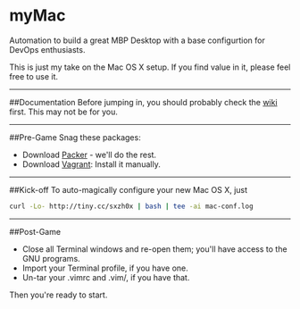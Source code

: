 myMac
=====

Automation to build a great MBP Desktop with a base configurtion for DevOps enthusiasts.

This is just my take on the Mac OS X setup. If you find value in it, please feel free to use it.

***

##Documentation
Before jumping in, you should probably check the [wiki] first. This may not be for you.

***

##Pre-Game
Snag these packages:
 * Download [Packer] - we'll do the rest.
 * Download [Vagrant]: Install it manually.

***

##Kick-off
To auto-magically configure your new Mac OS X, just

```sh
curl -Lo- http://tiny.cc/sxzh0x | bash | tee -ai mac-conf.log
```

***

##Post-Game
 * Close all Terminal windows and re-open them; you'll have access to the GNU programs.
 * Import your Terminal profile, if you have one.
 * Un-tar your .vimrc and .vim/, if you have that.

Then you're ready to start.


[wiki]:https://github.com/todd-dsm/myMac/wiki/System-Modifications
[Packer]:https://packer.io/downloads.html
[Vagrant]:http://www.vagrantup.com/downloads

